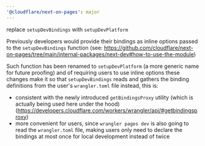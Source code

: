 ```yaml
---
'@cloudflare/next-on-pages': major
---
```


replace `setupDevBindings` with `setupDevPlatform`

Previously developers would provide their bindings as inline options passed to
the `setupDevBindings` function (see: https://github.com/cloudflare/next-on-pages/tree/main/internal-packages/next-dev#how-to-use-the-module)

Such function has been renamed to `setupDevPlatform` (a more generic name for future proofing) and of
requiring users to use inline options these changes make it so that `setupDevBindings` reads and gathers
the binding definitions from the user's `wrangler.toml` file instead, this is:

- consistent with the newly introduced `getBindingsProxy` utility (which is actually being used here under the hood)
  (https://developers.cloudflare.com/workers/wrangler/api/#getbindingsproxy)
- more convenient for users, since `wrangler pages dev` is also going to read the `wrangler.toml` file, making users
  only need to declare the bindings at most once for local development instead of twice
